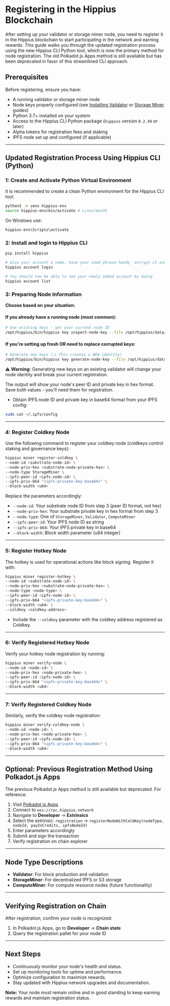 # Registering in the Hippius Blockchain

After setting up your validator or storage miner node, you need to register it in the Hippius blockchain to start participating in the network and earning rewards. This guide walks you through the updated registration process using the new Hippius CLI Python tool, which is now the primary method for node registration. The old Polkadot.js Apps method is still available but has been deprecated in favor of this streamlined CLI approach.

## Prerequisites

Before registering, ensure you have:

- A running validator or storage miner node
- Node keys properly configured (see [Installing Validator](installing-validator.md) or [Storage Miner](storage-miner.md) guides)
- Python 3.7+ installed on your system
- Access to the Hippius CLI Python package (`hippius` version `0.2.49` or later)
- Alpha tokens for registration fees and staking
- IPFS node set up and configured (if applicable)

---

## Updated Registration Process Using Hippius CLI (Python)

### 1: Create and Activate Python Virtual Environment

It is recommended to create a clean Python environment for the Hippius CLI tool.

```bash
python3 -m venv hippius-env
source hippius-env/bin/activate # Linux/macOS
```

On Windows use:

```bash
hippius-env\Scripts\activate
```

### 2: Install and login to Hippius CLI

```bash
pip install hippius

# Give your account a name, have your seed phrase handy, encrypt it and don't forget the password
hippius account login

# You should now be able to see your newly added account by doing
hippius account list
```

### 3: Preparing Node Information

**Choose based on your situation:**

#### If you already have a running node (most common):
```bash
# Use existing keys - get your current node ID
/opt/hippius/bin/hippius key inspect-node-key --file /opt/hippius/data/chains/hippius_mainnet/network/secret_ed25519
```

#### If you're setting up fresh OR need to replace corrupted keys:
```bash  
# Generate new keys (⚠️ This creates a NEW identity)
/opt/hippius/bin/hippius key generate-node-key --file /opt/hippius/data/chains/hippius_mainnet/network/secret_ed25519
```

⚠️ **Warning:** Generating new keys on an existing validator will change your node identity and break your current registration.

The output will show your node's peer ID and private key in hex format. Save both values - you'll need them for registration.

- Obtain IPFS node ID and private key in base64 format from your IPFS config:

```bash
sudo cat ~/.ipfs/config
```

---

### 4: Register Coldkey Node

Use the following command to register your coldkey node (coldkeys control staking and governance keys):

```bash
hippius miner register-coldkey \
--node-id <substrate-node-id> \
--node-priv-hex <substrate-node-private-hex> \
--node-type StorageMiner \
--ipfs-peer-id <ipfs-node-id> \
--ipfs-priv-b64 "<ipfs-private-key-base64>" \
--block-width <u64>
```

Replace the parameters accordingly:

- `--node-id`: Your substrate node ID from step 3 (peer ID format, not hex)
- `--node-priv-hex`: Your substrate private key in hex format from step 3
- `--node-type`: One of `StorageMiner`, `Validator`, `ComputeMiner`
- `--ipfs-peer-id`: Your IPFS node ID as string
- `--ipfs-priv-b64`: Your IPFS private key in base64
- `--block-width`: Block width parameter (u64 integer)

---

### 5: Register Hotkey Node

The hotkey is used for operational actions like block signing. Register it with:

```bash
hippius miner register-hotkey \
--node-id <substrate-node-id> \
--node-priv-hex <substrate-node-private-hex> \
--node-type <node-type> \
--ipfs-peer-id <ipfs-node-id> \
--ipfs-priv-b64 "<ipfs-private-key-base64>" \
--block-width <u64> \
--coldkey <coldkey-address>
```

- Include the `--coldkey` parameter with the coldkey address registered as Coldkey.

---

### 6: Verify Registered Hotkey Node

Verify your hotkey node registration by running:

```bash
hippius miner verify-node \
--node-id <node-id> \
--node-priv-hex <node-private-hex> \
--ipfs-peer-id <ipfs-node-id> \
--ipfs-priv-b64 "<ipfs-private-key-base64>" \
--block-width <u64>
```

---

### 7: Verify Registered Coldkey Node

Similarly, verify the coldkey node registration:

```bash
hippius miner verify-coldkey-node \
--node-id <node-id> \
--node-priv-hex <node-private-hex> \
--ipfs-peer-id <ipfs-node-id> \
--ipfs-priv-b64 "<ipfs-private-key-base64>" \
--block-width <u64>
```

---

## Optional: Previous Registration Method Using Polkadot.js Apps

The previous Polkadot.js Apps method is still available but deprecated. For reference:

1. Visit [Polkadot.js Apps](https://polkadot.js.org/apps/?rpc=wss%3A%2F%2Frpc.hippius.network#/extrinsics)
2. Connect to `wss://rpc.hippius.network`
3. Navigate to **Developer** → **Extrinsics**
4. Select the extrinsic: `registration` → `registerNodeWithColdKey(nodeType, nodeId, payInCredits, ipfsNodeId)`
5. Enter parameters accordingly
6. Submit and sign the transaction
7. Verify registration on chain explorer

---

## Node Type Descriptions

- **Validator**: For block production and validation
- **StorageMiner**: For decentralized IPFS or S3 storage
- **ComputeMiner**: For compute resource nodes (future functionality)

---

## Verifying Registration on Chain

After registration, confirm your node is recognized:

1. In Polkadot.js Apps, go to **Developer** → **Chain state**
2. Query the registration pallet for your node ID

---

## Next Steps

- Continuously monitor your node's health and status.
- Set up monitoring tools for uptime and performance.
- Optimize configuration to maximize rewards.
- Stay updated with Hippius network upgrades and documentation.

**Note:** Your node must remain online and in good standing to keep earning rewards and maintain registration status.
